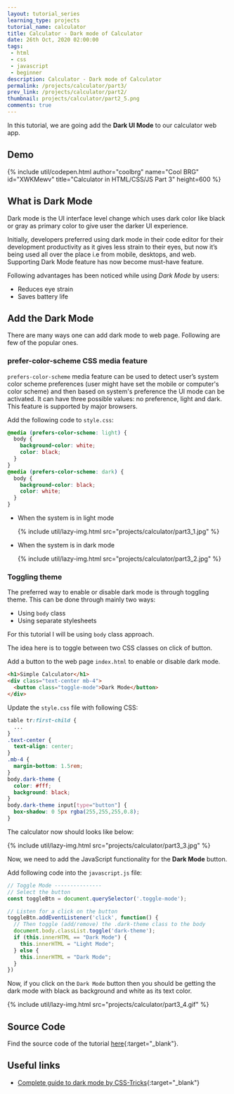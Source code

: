 ```yaml
---
layout: tutorial_series
learning_type: projects
tutorial_name: calculator
title: Calculator - Dark mode of Calculator
date: 26th Oct, 2020 02:00:00
tags:
 - html
 - css
 - javascript
 - beginner
description: Calculator - Dark mode of Calculator
permalink: /projects/calculator/part3/
prev_link: /projects/calculator/part2/
thumbnail: projects/calculator/part2_5.png
comments: true
---
```


In this tutorial, we are going add the __Dark UI Mode__ to our calculator web app.

## Demo

{% include util/codepen.html
    author="coolbrg"
    name="Cool BRG"
    id="XWKMewv"
    title="Calculator in HTML/CSS/JS Part 3"
    height=600
%}

## What is Dark Mode

Dark mode is the UI interface level change which uses dark color like black or gray as primary
color to give user the darker UI experience.

Initially, developers preferred using dark mode in their code editor for their development productivity as it gives less strain to their eyes, but now it’s being used all over the place i.e from mobile, desktops, and web. Supporting Dark Mode feature has now become must-have feature.

Following advantages has been noticed while using _Dark Mode_ by users:

- Reduces eye strain
- Saves battery life

## Add the Dark Mode

There are many ways one can add dark mode to web page. Following are few of the popular ones.

### prefer-color-scheme CSS media feature

`prefers-color-scheme` media feature can be used to detect user’s system color scheme preferences (user might have set the mobile or computer's color scheme) and then based on system's preference the UI mode can be activated. It can have three possible values: no preference, light and dark. This feature is supported by major browsers.

Add the following code to `style.css`:

```css
@media (prefers-color-scheme: light) {
  body {
    background-color: white;
    color: black;
  }
}
@media (prefers-color-scheme: dark) {
  body {
    background-color: black;
    color: white;
  }
}
```

- When the system is in light mode

  {% include util/lazy-img.html src="projects/calculator/part3_1.jpg" %}

- When the system is in dark mode

  {% include util/lazy-img.html src="projects/calculator/part3_2.jpg" %}

### Toggling theme

The preferred way to enable or disable dark mode is through toggling theme.
This can be done through mainly two ways:

- Using `body` class
- Using separate stylesheets

For this tutorial I will be using `body` class approach.

The idea here is to toggle between two CSS classes on click of button.

Add a button to the web page `index.html` to enable or disable dark mode.

```html
<h1>Simple Calculator</h1>
<div class="text-center mb-4">
  <button class="toggle-mode">Dark Mode</button>
</div>
```

Update the `style.css` file with following CSS:

```css
table tr:first-child {
  ...
}
.text-center {
  text-align: center;
}
.mb-4 {
  margin-bottom: 1.5rem;
}
body.dark-theme {
  color: #fff;
  background: black;
}
body.dark-theme input[type="button"] {
  box-shadow: 0 5px rgba(255,255,255,0.8);
}
```

The calculator now should looks like below:

{% include util/lazy-img.html src="projects/calculator/part3_3.jpg" %}

Now, we need to add the JavaScript functionality for the __Dark Mode__ button.

Add following code into the `javascript.js` file:

```javascript
// Toggle Mode ---------------
// Select the button
const toggleBtn = document.querySelector('.toggle-mode');

// Listen for a click on the button
toggleBtn.addEventListener('click', function() {
  // Then toggle (add/remove) the .dark-theme class to the body
  document.body.classList.toggle('dark-theme');
  if (this.innerHTML == "Dark Mode") {
    this.innerHTML = "Light Mode";
  } else {
    this.innerHTML = "Dark Mode";
  }
})
```

Now, if you click on the `Dark Mode` button then you should be getting the dark mode with black as background
and white as its text color.

{% include util/lazy-img.html src="projects/calculator/part3_4.gif" %}

## Source Code

Find the source code of the tutorial [here](https://github.com/brgtrainings/codesnippets/tree/master/html_css_js/simple_calculator_part3){:target="_blank"}.

## Useful links

- [Complete guide to dark mode by CSS-Tricks](https://css-tricks.com/a-complete-guide-to-dark-mode-on-the-web/){:target="_blank"}
